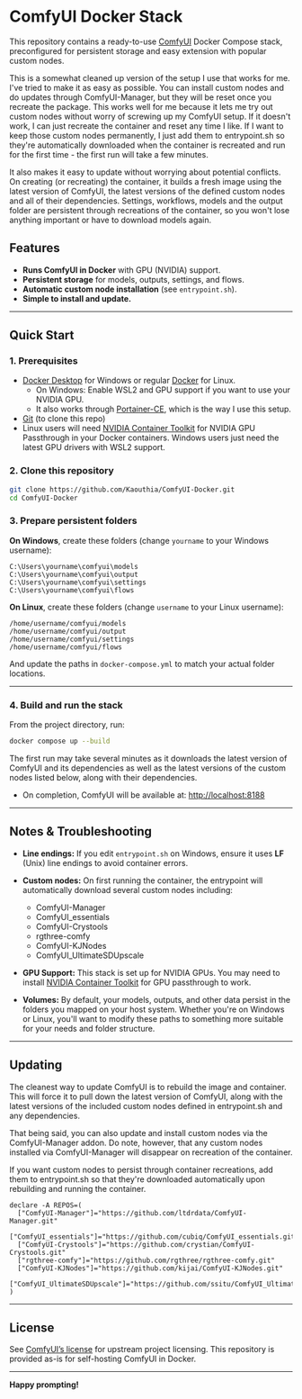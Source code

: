 # ComfyUI Docker Stack

This repository contains a ready-to-use [ComfyUI](https://github.com/comfyanonymous/ComfyUI) Docker Compose stack, preconfigured for persistent storage and easy extension with popular custom nodes.

This is a somewhat cleaned up version of the setup I use that works for me. I've tried to make it as easy as possible. You can install custom nodes and do updates through ComfyUI-Manager, but they will be reset once you recreate the package. This works well for me because it lets me try out custom nodes without worry of screwing up my ComfyUI setup. If it doesn't work, I can just recreate the container and reset any time I like. If I want to keep those custom nodes permanently, I just add them to entrypoint.sh so they're automatically downloaded when the container is recreated and run for the first time - the first run will take a few minutes.

It also makes it easy to update without worrying about potential conflicts. On creating (or recreating) the container, it builds a fresh image using the latest version of ComfyUI, the latest versions of the defined custom nodes and all of their dependencies. Settings, workflows, models and the output folder are persistent through recreations of the container, so you won't lose anything important or have to download models again.

## Features

- **Runs ComfyUI in Docker** with GPU (NVIDIA) support.
- **Persistent storage** for models, outputs, settings, and flows.
- **Automatic custom node installation** (see `entrypoint.sh`).
- **Simple to install and update.**

---

## Quick Start

### **1. Prerequisites**

- [Docker Desktop](https://www.docker.com/products/docker-desktop/) for Windows or regular [Docker](https://docs.docker.com/desktop/setup/install/linux/) for Linux.
  - On Windows: Enable WSL2 and GPU support if you want to use your NVIDIA GPU.
  - It also works through [Portainer-CE](https://hub.docker.com/r/portainer/portainer-ce), which is the way I use this setup.
- [Git](https://git-scm.com/) (to clone this repo)
- Linux users will need [NVIDIA Container Toolkit](https://docs.nvidia.com/datacenter/cloud-native/container-toolkit/latest/install-guide.html) for NVIDIA GPU Passthrough in your Docker containers. Windows users just need the latest GPU drivers with WSL2 support.

### **2. Clone this repository**

```sh
git clone https://github.com/Kaouthia/ComfyUI-Docker.git
cd ComfyUI-Docker
```

### **3. Prepare persistent folders**

**On Windows**, create these folders (change `yourname` to your Windows username):

```
C:\Users\yourname\comfyui\models
C:\Users\yourname\comfyui\output
C:\Users\yourname\comfyui\settings
C:\Users\yourname\comfyui\flows
```

**On Linux**, create these folders (change `username` to your Linux username):
```
/home/username/comfyui/models
/home/username/comfyui/output
/home/username/comfyui/settings
/home/username/comfyui/flows
```

And update the paths in `docker-compose.yml` to match your actual folder locations.

---

### **4. Build and run the stack**

From the project directory, run:

```sh
docker compose up --build
```

The first run may take several minutes as it downloads the latest version of ComfyUI and its dependencies as well as the latest versions of the custom nodes listed below, along with their dependencies.

* On completion, ComfyUI will be available at: [http://localhost:8188](http://localhost:8188)

---

## **Notes & Troubleshooting**

* **Line endings:**
  If you edit `entrypoint.sh` on Windows, ensure it uses **LF** (Unix) line endings to avoid container errors.

* **Custom nodes:**
  On first running the container, the entrypoint will automatically download several custom nodes including:
  
  - ComfyUI-Manager
  - ComfyUI_essentials
  - ComfyUI-Crystools
  - rgthree-comfy
  - ComfyUI-KJNodes
  - ComfyUI_UltimateSDUpscale

* **GPU Support:**
  This stack is set up for NVIDIA GPUs. You may need to install [NVIDIA Container Toolkit](https://docs.nvidia.com/datacenter/cloud-native/container-toolkit/install-guide.html) for GPU passthrough to work.

* **Volumes:**
  By default, your models, outputs, and other data persist in the folders you mapped on your host system. Whether you're on Windows or Linux, you'll want to modify these paths to something more suitable for your needs and folder structure.

---

## **Updating**

The cleanest way to update ComfyUI is to rebuild the image and container. This will force it to pull down the latest version of ComfyUI, along with the latest versions of the included custom nodes defined in entrypoint.sh and any dependencies.

That being said, you can also update and install custom nodes via the ComfyUI-Manager addon. Do note, however, that any custom nodes installed via ComfyUI-Manager will disappear on recreation of the container.

If you want custom nodes to persist through container recreations, add them to entrypoint.sh so that they're downloaded automatically upon rebuilding and running the container.

```
declare -A REPOS=(
  ["ComfyUI-Manager"]="https://github.com/ltdrdata/ComfyUI-Manager.git"
  ["ComfyUI_essentials"]="https://github.com/cubiq/ComfyUI_essentials.git"
  ["ComfyUI-Crystools"]="https://github.com/crystian/ComfyUI-Crystools.git"
  ["rgthree-comfy"]="https://github.com/rgthree/rgthree-comfy.git"
  ["ComfyUI-KJNodes"]="https://github.com/kijai/ComfyUI-KJNodes.git"
  ["ComfyUI_UltimateSDUpscale"]="https://github.com/ssitu/ComfyUI_UltimateSDUpscale.git"
)
```

---

## **License**

See [ComfyUI’s license](https://github.com/comfyanonymous/ComfyUI/blob/master/LICENSE) for upstream project licensing.
This repository is provided as-is for self-hosting ComfyUI in Docker.

---

**Happy prompting!**

